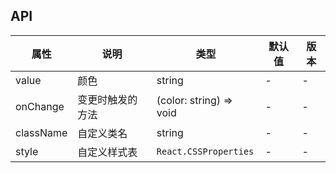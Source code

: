 ## API

| 属性      | 说明             | 类型                    | 默认值 | 版本 |
| --------- | ---------------- | ----------------------- | ------ | ---- |
| value     | 颜色             | string                  | -      | -    |
| onChange  | 变更时触发的方法 | (color: string) => void | -      | -    |
| className | 自定义类名       | string                  | -      | -    |
| style     | 自定义样式表     | `React.CSSProperties`   | -      | -    |
